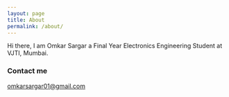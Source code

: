 ```yaml
---
layout: page
title: About
permalink: /about/
---
```


Hi there, I am Omkar Sargar a Final Year Electronics Engineering Student at VJTI, Mumbai.

### Contact me

[omkarsargar01@gmail.com](mailto:omkarsargar01@gmail.com)

